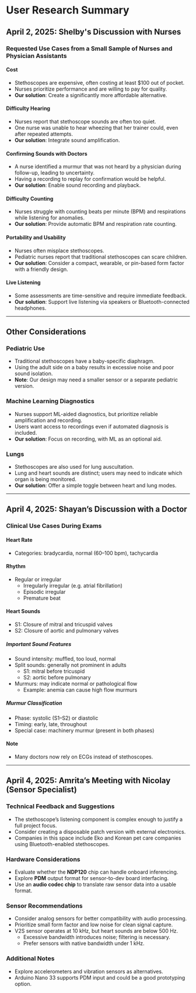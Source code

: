 # User Research Summary

## April 2, 2025: Shelby's Discussion with Nurses

### Requested Use Cases from a Small Sample of Nurses and Physician Assistants

#### Cost
- Stethoscopes are expensive, often costing at least $100 out of pocket.
- Nurses prioritize performance and are willing to pay for quality.
- **Our solution**: Create a significantly more affordable alternative.

#### Difficulty Hearing
- Nurses report that stethoscope sounds are often too quiet.
- One nurse was unable to hear wheezing that her trainer could, even after repeated attempts.
- **Our solution**: Integrate sound amplification.

#### Confirming Sounds with Doctors
- A nurse identified a murmur that was not heard by a physician during follow-up, leading to uncertainty.
- Having a recording to replay for confirmation would be helpful.
- **Our solution**: Enable sound recording and playback.

#### Difficulty Counting
- Nurses struggle with counting beats per minute (BPM) and respirations while listening for anomalies.
- **Our solution**: Provide automatic BPM and respiration rate counting.

#### Portability and Usability
- Nurses often misplace stethoscopes.
- Pediatric nurses report that traditional stethoscopes can scare children.
- **Our solution**: Consider a compact, wearable, or pin-based form factor with a friendly design.

#### Live Listening
- Some assessments are time-sensitive and require immediate feedback.
- **Our solution**: Support live listening via speakers or Bluetooth-connected headphones.

---

## Other Considerations

### Pediatric Use
- Traditional stethoscopes have a baby-specific diaphragm.
- Using the adult side on a baby results in excessive noise and poor sound isolation.
- **Note**: Our design may need a smaller sensor or a separate pediatric version.

### Machine Learning Diagnostics
- Nurses support ML-aided diagnostics, but prioritize reliable amplification and recording.
- Users want access to recordings even if automated diagnosis is included.
- **Our solution**: Focus on recording, with ML as an optional aid.

### Lungs
- Stethoscopes are also used for lung auscultation.
- Lung and heart sounds are distinct; users may need to indicate which organ is being monitored.
- **Our solution**: Offer a simple toggle between heart and lung modes.

---

## April 4, 2025: Shayan’s Discussion with a Doctor

### Clinical Use Cases During Exams

#### Heart Rate
- Categories: bradycardia, normal (60–100 bpm), tachycardia

#### Rhythm
- Regular or irregular
  - Irregularly irregular (e.g. atrial fibrillation)
  - Episodic irregular
  - Premature beat

#### Heart Sounds
- S1: Closure of mitral and tricuspid valves
- S2: Closure of aortic and pulmonary valves

##### Important Sound Features
- Sound intensity: muffled, too loud, normal
- Split sounds: generally not prominent in adults
  - S1: mitral before tricuspid
  - S2: aortic before pulmonary
- Murmurs: may indicate normal or pathological flow
  - Example: anemia can cause high flow murmurs

##### Murmur Classification
- Phase: systolic (S1–S2) or diastolic
- Timing: early, late, throughout
- Special case: machinery murmur (present in both phases)

#### Note
- Many doctors now rely on ECGs instead of stethoscopes.

---

## April 4, 2025: Amrita’s Meeting with Nicolay (Sensor Specialist)

### Technical Feedback and Suggestions

- The stethoscope’s listening component is complex enough to justify a full project focus.
- Consider creating a disposable patch version with external electronics.
- Companies in this space include Eko and Korean pet care companies using Bluetooth-enabled stethoscopes.

### Hardware Considerations

- Evaluate whether the **NDP120** chip can handle onboard inferencing.
- Explore **PDM** output format for sensor-to-dev board interfacing.
- Use an **audio codec chip** to translate raw sensor data into a usable format.

### Sensor Recommendations

- Consider analog sensors for better compatibility with audio processing.
- Prioritize small form factor and low noise for clean signal capture.
- V2S sensor operates at 10 kHz, but heart sounds are below 500 Hz.
  - Excessive bandwidth introduces noise; filtering is necessary.
  - Prefer sensors with native bandwidth under 1 kHz.

### Additional Notes

- Explore accelerometers and vibration sensors as alternatives.
- Arduino Nano 33 supports PDM input and could be a good prototyping option.